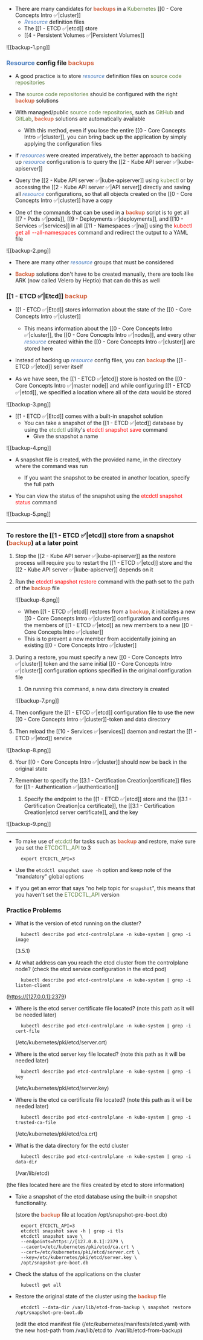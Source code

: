 - There are many candidates for <b><span style="color:#d46644">backups</span></b> in a <span style="color:#5c7e3e">Kubernetes</span> [[0 - Core Concepts Intro ✅|cluster]]
	- <i><span style="color:#477bbe">Resource</span></i> definition files
	- The [[1 - ETCD ✅|etcd]] store
	- [[4 - Persistent Volumes ✅|Persistent Volumes]]

![[backup-1.png]]

### <span style="color:#477bbe">Resource</span> config file <b><span style="color:#d46644">backups</span></b>

- A good practice is to store <i><span style="color:#477bbe">resource</span></i> definition files on <span style="color:#5c7e3e">source code repositories</span>

- The <span style="color:#5c7e3e">source code repositories</span> should be configured with the right <b><span style="color:#d46644">backup</span></b> solutions

- With managed/public <span style="color:#5c7e3e">source code repositories</span>, such as <span style="color:#5c7e3e">GitHub</span> and <span style="color:#5c7e3e">GitLab</span>, <b><span style="color:#d46644">backup</span></b> solutions are automatically available
	- With this method, even if you lose the entire [[0 - Core Concepts Intro ✅|cluster]], you can bring back up the application by simply applying the configuration files

- If <i><span style="color:#477bbe">resources</span></i> were created imperatively, the better approach to backing up <i><span style="color:#477bbe">resource</span></i> configuration is to query the [[2 - Kube API server ✅|kube-apiserver]]

- Query the [[2 - Kube API server ✅|kube-apiserver]] using <span style="color:#5c7e3e">kubectl</span> or by accessing the [[2 - Kube API server ✅|API server]] directly and saving all <i><span style="color:#477bbe">resource</span></i> configurations, so that all objects created on the [[0 - Core Concepts Intro ✅|cluster]] have a copy

- One of the commands that can be used in a <b><span style="color:#d46644">backup</span></b> script is to get all [[7 - Pods ✅|pods]], [[9 - Deployments ✅|deployments]], and [[10 - Services ✅|services]] in all [[11 - Namespaces ✅|na]] using the <span style="color:red">kubectl get all --all-namespaces</span> command and redirect the output to a YAML file

![[backup-2.png]]

- There are many other <i><span style="color:#477bbe">resource</span></i> groups that must be considered

- <b><span style="color:#d46644">Backup</span></b> solutions don't have to be created manually, there are tools like ARK (now called Velero by Heptio) that can do this as well

### [[1 - ETCD ✅|Etcd]] <b><span style="color:#d46644">backup</span></b>

- [[1 - ETCD ✅|Etcd]] stores information about the state of the [[0 - Core Concepts Intro ✅|cluster]]
	- This means information about the [[0 - Core Concepts Intro ✅|cluster]], the [[0 - Core Concepts Intro ✅|nodes]], and every other <i><span style="color:#477bbe">resource</span></i> created within the [[0 - Core Concepts Intro ✅|cluster]] are stored here

- Instead of backing up <i><span style="color:#477bbe">resource</span></i> config files, you can <b><span style="color:#d46644">backup</span></b> the [[1 - ETCD ✅|etcd]] server itself

- As we have seen, the [[1 - ETCD ✅|etcd]] store is hosted on the [[0 - Core Concepts Intro ✅|master node]] and while configuring [[1 - ETCD ✅|etcd]], we specified a location where all of the data would be stored

![[backup-3.png]]

- [[1 - ETCD ✅|Etcd]] comes with a built-in snapshot solution
	- You can take a snapshot of the [[1 - ETCD ✅|etcd]] database by using the <span style="color:#5c7e3e">etcdctl</span> utility's <span style="color:red">etcdctl snapshot save</span> command
		- Give the snapshot a name

![[backup-4.png]]

- A snapshot file is created, with the provided name, in the directory where the command was run
	- If you want the snapshot to be created in another location, specify the full path

- You can view the status of the snapshot using the <span style="color:red">etcdctl snapshot status</span> command

![[backup-5.png]]

------------------------------------------------------------------------------------------------------

### To restore the [[1 - ETCD ✅|etcd]] store from a snapshot (<b><span style="color:#d46644">backup</span></b>) at a later point

1. Stop the [[2 - Kube API server ✅|kube-apiserver]] as the restore process will require you to restart the [[1 - ETCD ✅|etcd]] store and the [[2 - Kube API server ✅|kube-apiserver]] depends on it
2. Run the <span style="color:red">etcdctl snapshot restore</span> command with the path set to the path of the <b><span style="color:#d46644">backup</span></b> file

	![[backup-6.png]]

	- When [[1 - ETCD ✅|etcd]] restores from a <b><span style="color:#d46644">backup</span></b>, it initializes a new [[0 - Core Concepts Intro ✅|cluster]] configuration and configures the members of [[1 - ETCD ✅|etcd]] as new members to a new [[0 - Core Concepts Intro ✅|cluster]]
	- This is to prevent a new member from accidentally joining an existing [[0 - Core Concepts Intro ✅|cluster]]

3. During a restore, you must specify a new [[0 - Core Concepts Intro ✅|cluster]] token and the same initial [[0 - Core Concepts Intro ✅|cluster]] configuration options specified in the original configuration file
	1. On running this command, a new data directory is created

	![[backup-7.png]]

4. Then configure the [[1 - ETCD ✅|etcd]] configuration file to use the new [[0 - Core Concepts Intro ✅|cluster]]-token and data directory

5. Then reload the [[10 - Services ✅|services]] daemon and restart the [[1 - ETCD ✅|etcd]] service

![[backup-8.png]]

6. Your [[0 - Core Concepts Intro ✅|cluster]] should now be back in the original state

7. Remember to specify the [[3.1 - Certification Creation|certificate]] files for [[1 - Authentication ✅|authentication]]
	1. Specify the endpoint to the [[1 - ETCD ✅|etcd]] store and the [[3.1 - Certification Creation|ca certificate]], the [[3.1 - Certification Creation|etcd server certificate]], and the key

![[backup-9.png]]

------------------------------------------------------------------------------------------------------

- To make use of <span style="color:#5c7e3e">etcdctl</span> for tasks such as <b><span style="color:#d46644">backup</span></b> and restore, make sure you set the <span style="color:#5c7e3e">ETCDCTL_API </span>to 3

		export ETCDCTL_API=3

- Use the `etcdctl snapshot save -h` option and keep note of the "mandatory" global options

- If you get an error that says "no help topic for `snapshot`", this means that you haven't set the <span style="color:#5c7e3e">ETCDCTL_API </span>version

### Practice Problems

- What is the version of etcd running on the cluster?

		kubectl describe pod etcd-controlplane -n kube-system | grep -i image

	(3.5.1)

- At what address can you reach the etcd cluster from the controlplane node? (check the etcd service configuration in the etcd pod)

		kubectl describe pod etcd-controlplane -n kube-system | grep -i listen-client

([https://[127.0.0.1]:2379](https://[127.0.0.1]:2379))

- Where is the etcd server certificate file located? (note this path as it will be needed later)

		kubectl describe pod etcd-controlplane -n kube-system | grep -i cert-file

	(/etc/kubernetes/pki/etcd/server.crt)

- Where is the etcd server key file located? (note this path as it will be needed later)

		kubectl describe pod etcd-controlplane -n kube-system | grep -i key

	(/etc/kubernetes/pki/etcd/server.key)

- Where is the etcd ca certificate file located? (note this path as it will be needed later)

		kubectl describe pod etcd-controlplane -n kube-system | grep -i trusted-ca-file

	(/etc/kubernetes/pki/etcd/ca.crt)

- What is the data directory for the ectd cluster

		kubectl describe pod etcd-controlplane -n kube-system | grep -i data-dir

	(/var/lib/etcd)

(the files located here are the files created by etcd to store information)

- Take a snapshot of the etcd database using the built-in snapshot functionality.

	(store the <b><span style="color:#d46644">backup</span></b> file at location /opt/snapshot-pre-boot.db)

		export ETCDCTL_API=3
		etcdctl snapshot save -h | grep -i tls
		etcdctl snapshot save \
		--endpoints=https://[127.0.0.1]:2379 \
		--cacert=/etc/kubernetes/pki/etcd/ca.crt \
		--cert=/etc/kubernetes/pki/etcd/server.crt \
		--key=/etc/kubernetes/pki/etcd/server.key \
		/opt/snapshot-pre-boot.db

- Check the status of the applications on the cluster

		kubectl get all

- Restore the original state of the cluster using the <b><span style="color:#d46644">backup</span></b> file

		etcdctl --data-dir /var/lib/etcd-from-backup \ snapshot restore /opt/snapshot-pre-boot.db

	(edit the etcd manifest file (/etc/kubernetes/manifests/etcd.yaml) with the new host-path from /var/lib/etcd to  /var/lib/etcd-from-backup)